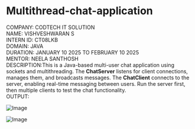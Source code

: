 # Multithread-chat-application
COMPANY: CODTECH IT SOLUTION                                                             
NAME: VISHVESHWARAN S                                                                        
INTERN ID: CT08LKB                                                                  
DOMAIN: JAVA                                                                                      
DURATION: JANUARY 10 2025 TO FEBRUARY 10 2025                                                                                                
MENTOR: NEELA SANTHOSH                                                                                                       
DESCRIPTION:This is a Java-based multi-user chat application using sockets and multithreading. The **ChatServer** listens for client connections, manages them, and broadcasts messages. The **ChatClient** connects to the server, enabling real-time messaging between users. Run the server first, then multiple clients to test the chat functionality.                                                        
OUTPUT:

![Image](https://github.com/user-attachments/assets/961f2e1a-d999-4a8e-b36c-24e227ab6c6f)

![Image](https://github.com/user-attachments/assets/8694d5e1-3b50-47e4-87b2-db58015f4116)
